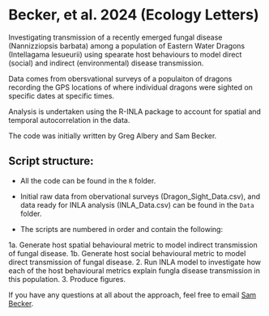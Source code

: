 # Becker, et al. 2024 (Ecology Letters)

Investigating transmission of a recently emerged fungal disease (Nannizziopsis barbata) among a population of Eastern Water Dragons (Intellagama lesueurii) using spearate host behaviours to model direct (social) and indirect (environmental) disease transmission.

Data comes from obersvational surveys of a populaiton of dragons recording the GPS locations of where individual dragons were sighted on specific dates at specific times. 

Analysis is undertaken using the R-INLA package to account for spatial and temporal autocorrelation in the data.

The code was initially written by Greg Albery and Sam Becker.

## Script structure:

- All the code can be found in the `R` folder.
  
- Initial raw data from obervational surveys (Dragon_Sight_Data.csv), and data ready for INLA analysis (INLA_Data.csv) can be found in the `Data` folder.

- The scripts are numbered in order and contain the following:

1a. Generate host spatial behavioural metric to model indirect transmission of fungal disease.
1b. Generate host social behavioural metric to model direct transmission of fungal disease.
2. Run INLA model to investigate how each of the host behavioural metrics explain fungla disease transmission in this population.
3. Produce figures.

If you have any questions at all about the approach, feel free to email [Sam Becker](mailto:sam.becker@uq.edu.au).
